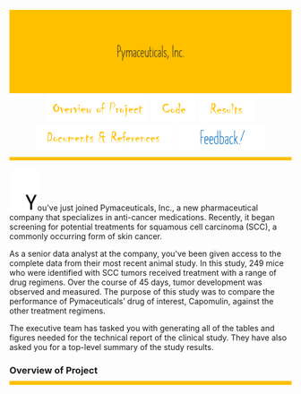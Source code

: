 <p align="center">
<img src="https://github.com/theidari/pymaceuticals/blob/main/Madule5-2.png" width="980"></br>
<img src="https://github.com/theidari/pymaceuticals/blob/main/Madule5-10.png" width="180">
<img src="https://github.com/theidari/pymaceuticals/blob/main/Madule5-12.png" width="80">
<img src="https://github.com/theidari/pymaceuticals/blob/main/Madule5-9.png" width="100">
<img src="https://github.com/theidari/pymaceuticals/blob/main/Madule5-11.png" width="245">
<img src="https://github.com/theidari/pymaceuticals/blob/main/gif%201.gif" width="160"></br>
<img src="https://github.com/theidari/pymaceuticals/blob/main/Madule5-3.png" width="980"></br>
</p>

<img src="https://github.com/theidari/pymaceuticals/blob/main/Madule5-16.png" width="50">ou've just joined Pymaceuticals, Inc., a new pharmaceutical company that specializes in anti-cancer medications. Recently, it began screening for potential treatments for squamous cell carcinoma (SCC), a commonly occurring form of skin cancer.

As a senior data analyst at the company, you've been given access to the complete data from their most recent animal study. In this study, 249 mice who were identified with SCC tumors received treatment with a range of drug regimens. Over the course of 45 days, tumor development was observed and measured. The purpose of this study was to compare the performance of Pymaceuticals’ drug of interest, Capomulin, against the other treatment regimens.

The executive team has tasked you with generating all of the tables and figures needed for the technical report of the clinical study. They have also asked you for a top-level summary of the study results.

### Overview of Project <img src="https://github.com/theidari/pymaceuticals/blob/main/Madule5-3.png" width="620"></br>
